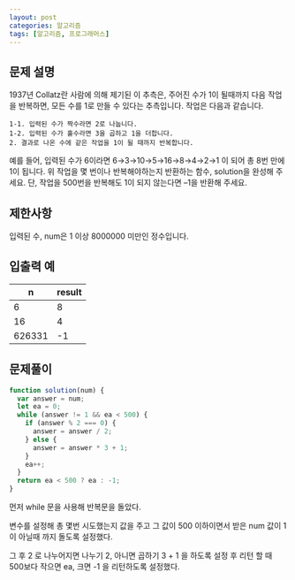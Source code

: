 ```yaml
---
layout: post
categories: 알고리즘
tags: [알고리즘, 프로그래머스]
---
```


## 문제 설명

1937년 Collatz란 사람에 의해 제기된 이 추측은, 주어진 수가 1이 될때까지 다음 작업을 반복하면, 모든 수를 1로 만들 수 있다는 추측입니다. 작업은 다음과 같습니다.

```
1-1. 입력된 수가 짝수라면 2로 나눕니다. 
1-2. 입력된 수가 홀수라면 3을 곱하고 1을 더합니다.
2. 결과로 나온 수에 같은 작업을 1이 될 때까지 반복합니다.
```

예를 들어, 입력된 수가 6이라면 6→3→10→5→16→8→4→2→1 이 되어 총 8번 만에 1이 됩니다. 위 작업을 몇 번이나 반복해야하는지 반환하는 함수, solution을 완성해 주세요. 단, 작업을 500번을 반복해도 1이 되지 않는다면 –1을 반환해 주세요.

## 제한사항

입력된 수, num은 1 이상 8000000 미만인 정수입니다.

## 입출력 예

<table class="table">
        <thead><tr>
<th>n</th>
<th>result</th>
</tr>
</thead>
        <tbody><tr>
<td>6</td>
<td>8</td>
</tr>
<tr>
<td>16</td>
<td>4</td>
</tr>
<tr>
<td>626331</td>
<td>-1</td>
</tr>
</tbody>
      </table>

## 문제풀이

```javascript
function solution(num) {
  var answer = num;
  let ea = 0;
  while (answer != 1 && ea < 500) {
    if (answer % 2 === 0) {
      answer = answer / 2;
    } else {
      answer = answer * 3 + 1;
    }
    ea++;
  }
  return ea < 500 ? ea : -1;
}
```
먼저 while 문을 사용해 반복문을 돌았다.

변수를 설정해 총 몇번 시도했는지 값을 주고 그 값이 500 이하이면서 받은 num 값이 1이 아닐때 까지 돌도록 설정했다.

그 후 2 로 나누어지면 나누기 2, 아니면 곱하기 3 + 1 을 하도록 설정 후 리턴 할 때 500보다 작으면 ea, 크면 -1 을 리턴하도록 설정했다.
